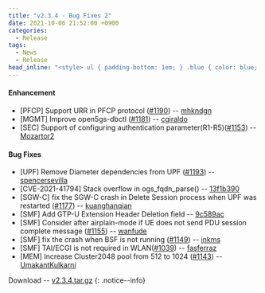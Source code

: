 ```yaml
---
title: "v2.3.4 - Bug Fixes 2"
date: 2021-10-06 21:52:00 +0900
categories:
  - Release
tags:
  - News
  - Release
head_inline: "<style> ul { padding-bottom: 1em; } .blue { color: blue; }</style>"
---
```


#### Enhancement
- [PFCP] Support URR in PFCP protocol ([#1190](https://github.com/open5gs/open5gs/pull/1190)) -- [mhkndgn](https://github.com/mhkndgn)
- [MGMT] Improve open5gs-dbctl ([#1181](https://github.com/open5gs/open5gs/pull/1181)) -- [cgiraldo](https://github.com/cgiraldo)
- [SEC] Support of configuring authentication parameter(R1-R5)([#1153](https://github.com/open5gs/open5gs/issues/1153)) -- [Mozartor2](https://github.com/Mozartor2)

#### Bug Fixes
- [UPF] Remove Diameter dependencies from UPF ([#1193](https://github.com/open5gs/open5gs/pull/1193)) -- [spencersevilla](https://github.com/spencersevilla)
- [CVE-2021-41794] Stack overflow in ogs_fqdn_parse() -- [13f1b390](https://github.com/open5gs/open5gs/commit/13f1b390ae96b02115932b1548b3768e6903e344)
- [SGW-C] fix the SGW-C crash in Delete Session process when UPF was restarted ([#1177](https://github.com/open5gs/open5gs/issues/1177)) -- [kuanghanqian](https://github.com/kuanghanqian)
- [SMF] Add GTP-U Extension Header Deletion field -- [9c589ac](https://github.com/open5gs/open5gs/commit/9c589ac584cb7d53a32ceb23c818ee1a00124bb0)
- [SMF] Consider after airplain-mode if UE does not send PDU session complete message ([#1155](https://github.com/open5gs/open5gs/issues/1155)) -- [wanfude](https://github.com/wanfude)
- [SMF] fix the crash when BSF is not running ([#1149](https://github.com/open5gs/open5gs/issues/1149)) -- [inkms](https://github.com/inkms)
- [SMF] TAI/ECGI is not required in WLAN([#1039](https://github.com/open5gs/open5gs/discussions/1039)) -- [fasferraz](https://github.com/fasferraz)
- [MEM] Increase Cluster2048 pool from 512 to 1024 ([#1143](https://github.com/open5gs/open5gs/pull/1143)) -- [UmakantKulkarni](https://github.com/UmakantKulkarni)

Download -- [v2.3.4.tar.gz](https://github.com/open5gs/open5gs/archive/v2.3.4.tar.gz)
{: .notice--info}
